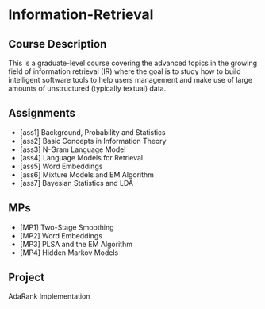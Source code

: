 # Information-Retrieval
## Course Description
This is a graduate-level course covering the advanced topics in the growing field of information retrieval (IR) where the goal is to study how to build intelligent software tools to help users management and make use of large amounts of unstructured (typically textual) data.

## Assignments
* [ass1] Background, Probability and Statistics
* [ass2] Basic Concepts in Information Theory
* [ass3] N-Gram Language Model
* [ass4] Language Models for Retrieval
* [ass5] Word Embeddings
* [ass6] Mixture Models and EM Algorithm
* [ass7] Bayesian Statistics and LDA

## MPs
* [MP1] Two-Stage Smoothing
* [MP2] Word Embeddings
* [MP3] PLSA and the EM Algorithm
* [MP4] Hidden Markov Models 

## Project
AdaRank Implementation
